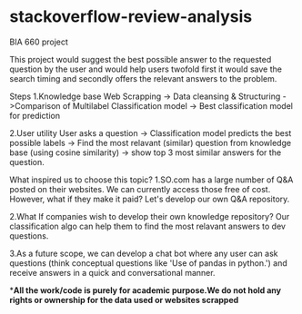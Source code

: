 # stackoverflow-review-analysis
BIA 660 project

This project would suggest the best possible answer to the requested question by the user and would help users twofold first it would save the search timing and secondly offers the relevant answers to the problem.

Steps 
1.Knowledge base
Web Scrapping -> Data cleansing & Structuring ->Comparison of Multilabel Classification model -> Best classification model for prediction  

2.User utility
User asks a question -> Classification model predicts the best possible labels -> Find the most relavant (similar) question from knowledge base (using cosine similarity) -> show top 3 most similar answers for the question.   

What inspired us to choose this topic?
1.SO.com has a large number of Q&A posted on their websites. We can currently access those free of cost. However, what if they make it paid? Let's develop our own Q&A repository.

2.What If companies wish to develop their own knowledge repository? Our classification algo can help them to find the most relavant answers to dev questions.

3.As a future scope, we can develop a chat bot where any user can ask questions (think conceptual questions like 'Use of pandas in python.') and receive answers in a quick and conversational manner. 

*****All the work/code is purely for academic purpose.We do not hold any rights or ownership for the data used or websites scrapped****
